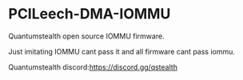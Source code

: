 # PCILeech-DMA-IOMMU
Quantumstealth open source IOMMU firmware.

Just imitating IOMMU cant pass it and all firmware cant pass iommu.

Quantumstealth discord:https://discord.gg/qstealth
